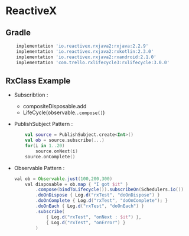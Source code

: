 # ReactiveX

## Gradle

``` gradle
    implementation 'io.reactivex.rxjava2:rxjava:2.2.9'
    implementation 'io.reactivex.rxjava2:rxkotlin:2.3.0'
    implementation 'io.reactivex.rxjava2:rxandroid:2.1.0'
    implementation 'com.trello.rxlifecycle3:rxlifecycle:3.0.0'
```

## RxClass Example

- Subscribtion :
  - compositeDisposable.add
  - LifeCycle(observable.`.compose()`)

- PublishSubject Pattern :

    ```Kotlin
        val source = PublishSubject.create<Int>()
        val ob = source.subscribe(...)
        for(i in 1..20)
            source.onNext(i)
        source.onComplete()
    ```

- Observable Pattern :

    ``` gradle
    val ob = Observable.just(100,200,300)
        val disposable = ob.map { "I got $it" }
            .compose(bindToLifecycle()).subscribeOn(Schedulers.io())
            .doOnDispose { Log.d("rxTest", "doOnDispose") }
            .doOnComplete { Log.d("rxTest", "doOnComplete"); }
            .doOnEach { Log.d("rxTest", "doOnEach") }
            .subscribe(
                { Log.d("rxTest", "onNext : $it") },
                { Log.d("rxTest", "onError") }
            )
    ```
